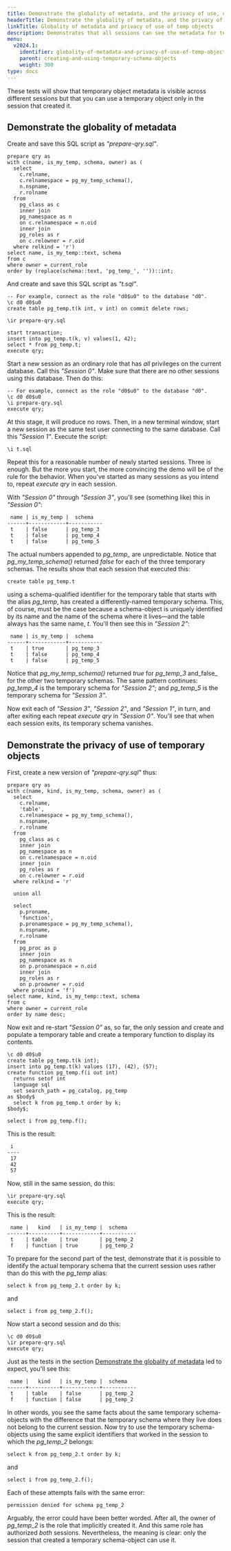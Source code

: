 ```yaml
---
title: Demonstrate the globality of metadata, and the privacy of use, of temporary objects [YSQL]
headerTitle: Demonstrate the globality of metadata, and the privacy of use, of temporary objects
linkTitle: Globality of metadata and privacy of use of temp objects
description: Demonstrates that all sessions can see the metadata for temporary objects created by all other sessions—but that only the session that created a temporary object can use it. [YSQL]
menu:
  v2024.1:
    identifier: globality-of-metadata-and-privacy-of-use-of-temp-objects
    parent: creating-and-using-temporary-schema-objects
    weight: 300
type: docs
---
```


These tests will show that temporary object metadata is visible across different sessions but that you can use a temporary object only in the session that created it.

## Demonstrate the globality of metadata

Create and save this SQL script as _"prepare-qry.sql"_.

```plpgsql
prepare qry as
with c(name, is_my_temp, schema, owner) as (
  select
    c.relname,
    c.relnamespace = pg_my_temp_schema(),
    n.nspname,
    r.rolname
  from
    pg_class as c
    inner join
    pg_namespace as n
    on c.relnamespace = n.oid
    inner join
    pg_roles as r
    on c.relowner = r.oid
  where relkind = 'r')
select name, is_my_temp::text, schema
from c
where owner = current_role
order by (replace(schema::text, 'pg_temp_', ''))::int;
```

And create and save this SQL script as _"t.sql"_.

```plpgsql
-- For example, connect as the role "d0$u0" to the database "d0".
\c d0 d0$u0
create table pg_temp.t(k int, v int) on commit delete rows;

\ir prepare-qry.sql

start transaction;
insert into pg_temp.t(k, v) values(1, 42);
select * from pg_temp.t;
execute qry;
```

Start a new session as an ordinary role that has _all_ privileges on the current database. Call this _"Session 0"_. Make sure that there are no other sessions using this database. Then do this:

```plpgsql
-- For example, connect as the role "d0$u0" to the database "d0".
\c d0 d0$u0
\i prepare-qry.sql
execute qry;
```

At this stage, it will produce no rows. Then, in a new terminal window, start a new session as the same test user connecting to the same database. Call this _"Session 1"_.  Execute the script:

```plpgsql
\i t.sql
```

Repeat this for a reasonable number of newly started sessions. Three is enough. But the more you start, the more convincing the demo will be of the rule for the behavior. When you've started as many sessions as you intend to, repeat _execute qry_ in each session.

With _"Session 0"_ through _"Session 3"_, you'll see (something like) this in _"Session 0"_:

```output
 name | is_my_temp |  schema   
------+------------+-----------
 t    | false      | pg_temp_3
 t    | false      | pg_temp_4
 t    | false      | pg_temp_5
```

The actual numbers appended to _pg_temp\__ are unpredictable. Notice that _pg_my_temp_schema()_ returned _false_ for each of the three temporary schemas. The results show that each session that executed this:

```plpgsql
create table pg_temp.t
```

using a schema-qualified identifier for the temporary table that starts with the alias _pg_temp_, has created a differently-named temporary schema. This, of course, must be the case because a schema-object is uniquely identified by its name and the name of the schema where it lives—and the table always has the same name, _t_. You'll then see this in _"Session 2"_:

```output
 name | is_my_temp |  schema   
------+------------+-----------
 t    | true       | pg_temp_3
 t    | false      | pg_temp_4
 t    | false      | pg_temp_5
```

Notice that _pg_my_temp_schema()_ returned _true_ for _pg_temp_3_ and_false_ for the other two temporary schemas. The same pattern continues: _pg_temp_4_ is the temporary schema for _"Session 2"_; and _pg_temp_5_ is the temporary schema for _"Session 3"_.

Now exit each of _"Session 3"_, _"Session 2"_, and _"Session 1"_, in turn, and after exiting each repeat _execute qry_ in _"Session 0"_. You'll see that when each session exits, its temporary schema vanishes.

## Demonstrate the privacy of use of temporary objects

First, create a new version of _"prepare-qry.sql"_ thus:

```plpgsql
prepare qry as
with c(name, kind, is_my_temp, schema, owner) as (
  select
    c.relname,
    'table',
    c.relnamespace = pg_my_temp_schema(),
    n.nspname,
    r.rolname
  from
    pg_class as c
    inner join
    pg_namespace as n
    on c.relnamespace = n.oid
    inner join
    pg_roles as r
    on c.relowner = r.oid
  where relkind = 'r'

  union all

  select
    p.proname,
    'function',
    p.pronamespace = pg_my_temp_schema(),
    n.nspname,
    r.rolname
  from
    pg_proc as p
    inner join
    pg_namespace as n
    on p.pronamespace = n.oid
    inner join
    pg_roles as r
    on p.proowner = r.oid
  where prokind = 'f')
select name, kind, is_my_temp::text, schema
from c
where owner = current_role
order by name desc;
```


Now exit and re-start _"Session 0"_ as, so far, the only session and create and populate a temporary table and create a temporary function to display its contents.

```plpgsql
\c d0 d0$u0
create table pg_temp.t(k int);
insert into pg_temp.t(k) values (17), (42), (57);
create function pg_temp.f(i out int)
  returns setof int
  language sql
  set search_path = pg_catalog, pg_temp
as $body$
  select k from pg_temp.t order by k;
$body$;

select i from pg_temp.f();
```

This is the result:

```output
 i  
----
 17
 42
 57
```

Now, still in the same session, do this:

```plpgsql
\ir prepare-qry.sql
execute qry;
```

This is the result:

```output
 name |   kind   | is_my_temp |  schema   
------+----------+------------+-----------
 t    | table    | true       | pg_temp_2
 f    | function | true       | pg_temp_2
```

To prepare for the second part of the test, demonstrate that it is possible to identify the actual temporary schema that the current session uses rather than do this with the _pg_temp_ alias:

```plpgsql
select k from pg_temp_2.t order by k;
```

and

```plpgsql
select i from pg_temp_2.f(); 
```

Now start a second session and do this:

```plpgsql
\c d0 d0$u0
\ir prepare-qry.sql
execute qry;
```

Just as the tests in the section [Demonstrate the globality of metadata](./#demonstrate-the-globality-of-metadata) led to expect, you'll see this:

```output
 name |   kind   | is_my_temp |  schema   
------+----------+------------+-----------
 t    | table    | false      | pg_temp_2
 f    | function | false      | pg_temp_2
```

In other words, you see the same facts about the same temporary schema-objects with the difference that the temporary schema where they live does not belong to the current session. Now try to use the temporary schema-objects using the same explicit identifiers that worked in the session to which  the _pg_temp_2_ belongs:

```plpgsql
select k from pg_temp_2.t order by k;
```

and

```plpgsql
select i from pg_temp_2.f(); 
```

Each of these attempts fails with the same error:

```output
permission denied for schema pg_temp_2
```

Arguably, the error could have been better worded. After all, the owner of _pg_temp_2_ is the role that implicitly created it. And this same role has authorized _both_ sessions. Nevertheless, the meaning is clear: only the session that created a temporary schema-object can use it.